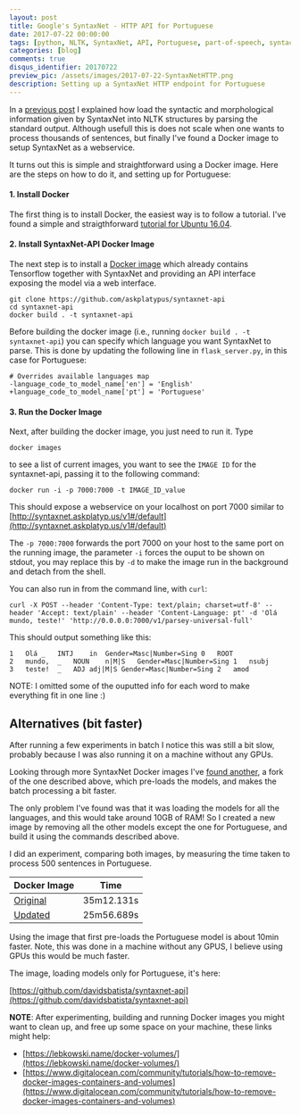 ```yaml
---
layout: post
title: Google's SyntaxNet - HTTP API for Portuguese
date: 2017-07-22 00:00:00
tags: [python, NLTK, SyntaxNet, API, Portuguese, part-of-speech, syntactic dependencies]
categories: [blog]
comments: true
disqus_identifier: 20170722
preview_pic: /assets/images/2017-07-22-SyntaxNetHTTP.png
description: Setting up a SyntaxNet HTTP endpoint for Portuguese
---
```


In a [previous post](../../../../../blog/2017/03/25/syntaxnet/) I explained how load the syntactic and morphological information given by SyntaxNet into NLTK structures by parsing the standard output. Although usefull this is does not scale when one wants to process thousands of sentences, but finally I've found a Docker image to setup SyntaxNet as a webservice.

It turns out this is simple and straightforward using a Docker image. Here are the steps on how to do it, and setting up for Portuguese:

#### 1. __Install Docker__

The first thing is to install Docker, the easiest way is to follow a tutorial. I've found a simple and straigthforward [tutorial for Ubuntu 16.04](https://www.digitalocean.com/community/tutorials/how-to-install-and-use-docker-on-ubuntu-16-04).


#### 2. __Install SyntaxNet-API Docker Image__

The next step is to install a [Docker image](https://github.com/askplatypus/syntaxnet-api) which already contains Tensorflow together with SyntaxNet and providing an API interface exposing the model via a web interface.

~~~~
git clone https://github.com/askplatypus/syntaxnet-api
cd syntaxnet-api
docker build . -t syntaxnet-api
~~~~

Before building the docker image (i.e., running `docker build . -t syntaxnet-api`) you can specify which language you want SyntaxNet to parse. This is done by updating the following line in `flask_server.py`, in this case for Portuguese:

~~~~
# Overrides available languages map
-language_code_to_model_name['en'] = 'English'
+language_code_to_model_name['pt'] = 'Portuguese'
~~~~

#### 3. __Run the Docker Image__

Next, after building the docker image, you just need to run it. Type

	docker images

to see a list of current images, you want to see the `IMAGE ID` for the syntaxnet-api, passing it to the following command:

	docker run -i -p 7000:7000 -t IMAGE_ID_value

This should expose a webservice on your localhost on port 7000 similar to [http://syntaxnet.askplatyp.us/v1#/default](http://syntaxnet.askplatyp.us/v1#/default)

The `-p 7000:7000` forwards the port 7000 on your host to the same port on the running image, the parameter `-i` forces the ouput to be shown on stdout, you may replace this by `-d` to make the image run in the background and detach from the shell.

You can also run in from the command line, with `curl`:

~~~
curl -X POST --header 'Content-Type: text/plain; charset=utf-8' --header 'Accept: text/plain' --header 'Content-Language: pt' -d 'Olá mundo, teste!' 'http://0.0.0.0:7000/v1/parsey-universal-full'
~~~

This should output something like this:

    1	Olá	_	INTJ	in	Gender=Masc|Number=Sing	0	ROOT
    2	mundo,	_	NOUN	n|M|S	Gender=Masc|Number=Sing	1	nsubj
    3	teste!	_	ADJ	adj|M|S	Gender=Masc|Number=Sing	2	amod

NOTE: I omitted some of the ouputted info for each word to make everything fit in one line :)


## Alternatives (bit faster)

After running a few experiments in batch I notice this was still a bit slow, probably because I was also running it on a machine without any GPUs.

Looking through more SyntaxNet Docker images I've [found another](https://github.com/danielperezr88/syntaxnet-api), a fork of the one described above, which pre-loads the models, and makes the batch processing a bit faster.

The only problem I've found was that it was loading the models for all the languages, and this would take around 10GB of RAM! So I created a new image by removing all the other models except the one for Portuguese, and build it using the commands described above.

I did an experiment, comparing both images, by measuring the time taken to process 500 sentences in Portuguese.

<!---
  | Docker Image      | Time              |
  |:------------------|:-----------------:|
  | [Original](https://github.com/askplatypus/syntaxnet-api) | 35m12.131s |
  | [Updated](https://github.com/davidsbatista/syntaxnet-api) | 25m56.689s |
--->

<center>
<table>
  <thead>
    <tr>
      <th style="text-align: left">Docker Image</th>
      <th style="text-align: center">Time</th>
    </tr>
  </thead>
  <tbody>
    <tr>
      <td style="text-align: left"><a href="https://github.com/askplatypus/syntaxnet-api">Original</a></td>
      <td style="text-align: center">35m12.131s</td>
    </tr>
    <tr>
      <td style="text-align: left"><a href="https://github.com/davidsbatista/syntaxnet-api">Updated</a></td>
      <td style="text-align: center">25m56.689s</td>
    </tr>
  </tbody>
</table>
</center>


Using the image that first pre-loads the Portuguese model is about 10min faster. Note, this was done in a machine without any GPUS, I believe using GPUs this would be much faster.

The image, loading models only for Portuguese, it's here:

[https://github.com/davidsbatista/syntaxnet-api](https://github.com/davidsbatista/syntaxnet-api)


__NOTE__: After experimenting, building and running Docker images you might want to clean up, and free up some space on your machine, these links might help:

* [https://lebkowski.name/docker-volumes/](https://lebkowski.name/docker-volumes/)
* [https://www.digitalocean.com/community/tutorials/how-to-remove-docker-images-containers-and-volumes](https://www.digitalocean.com/community/tutorials/how-to-remove-docker-images-containers-and-volumes)
